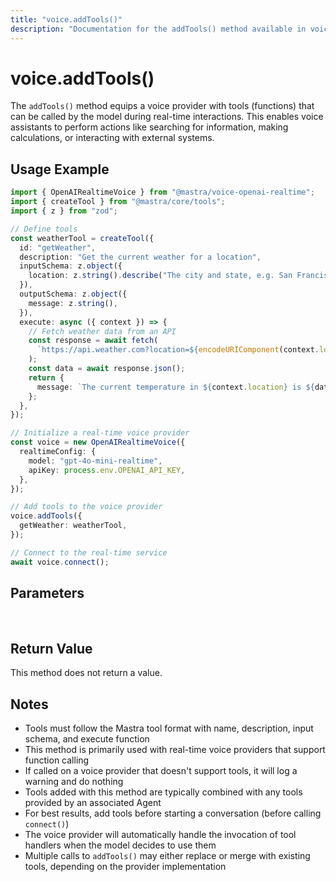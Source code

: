 ```yaml
---
title: "voice.addTools()"
description: "Documentation for the addTools() method available in voice providers, which equips voice models with function calling capabilities."
---
```


# voice.addTools()

The `addTools()` method equips a voice provider with tools (functions) that can be called by the model during real-time interactions. This enables voice assistants to perform actions like searching for information, making calculations, or interacting with external systems.

## Usage Example

```typescript
import { OpenAIRealtimeVoice } from "@mastra/voice-openai-realtime";
import { createTool } from "@mastra/core/tools";
import { z } from "zod";

// Define tools
const weatherTool = createTool({
  id: "getWeather",
  description: "Get the current weather for a location",
  inputSchema: z.object({
    location: z.string().describe("The city and state, e.g. San Francisco, CA"),
  }),
  outputSchema: z.object({
    message: z.string(),
  }),
  execute: async ({ context }) => {
    // Fetch weather data from an API
    const response = await fetch(
      `https://api.weather.com?location=${encodeURIComponent(context.location)}`,
    );
    const data = await response.json();
    return {
      message: `The current temperature in ${context.location} is ${data.temperature}°F with ${data.conditions}.`,
    };
  },
});

// Initialize a real-time voice provider
const voice = new OpenAIRealtimeVoice({
  realtimeConfig: {
    model: "gpt-4o-mini-realtime",
    apiKey: process.env.OPENAI_API_KEY,
  },
});

// Add tools to the voice provider
voice.addTools({
  getWeather: weatherTool,
});

// Connect to the real-time service
await voice.connect();
```

## Parameters

<br />
<PropertiesTable
  content={[
    {
      name: "tools",
      type: "ToolsInput",
      description:
        "Object containing tool definitions that can be called by the voice model",
      isOptional: false,
    },
  ]}
/>

## Return Value

This method does not return a value.

## Notes

- Tools must follow the Mastra tool format with name, description, input schema, and execute function
- This method is primarily used with real-time voice providers that support function calling
- If called on a voice provider that doesn't support tools, it will log a warning and do nothing
- Tools added with this method are typically combined with any tools provided by an associated Agent
- For best results, add tools before starting a conversation (before calling `connect()`)
- The voice provider will automatically handle the invocation of tool handlers when the model decides to use them
- Multiple calls to `addTools()` may either replace or merge with existing tools, depending on the provider implementation

